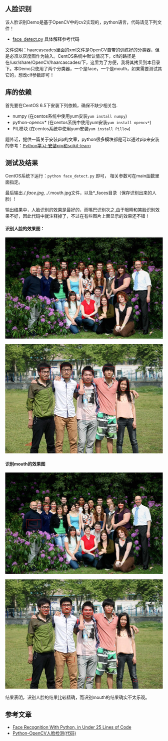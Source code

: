 ## 人脸识别

该人脸识别Demo是基于OpenCV中的cv2实现的，python语言，代码请见下列文件！

- [face_detect.py](./face_detect.py) 具体解释参考代码 

文件说明：haarcascades里面的xml文件是OpenCV自带的训练好的分类器，但是必须以灰度图作为输入。CentOS系统中默认情况下，clf的路径是在/usr/share/OpenCV/haarcascades/下，这里为了方便，我将其拷贝到本目录下。本Demo只使用了两个分类器，一个是face，一个是mouth，如果需要测试其它的，想改clf参数即可！

## 库的依赖

首先要在CentOS 6.5下安装下列依赖，确保不缺少相关包.

- numpy (在centos系统中使用yum安装`yum install numpy`)
- python-opencv* (在centos系统中使用yum安装`yum install opencv*`)
- PIL模块 (在centos系统中使用yum安装`yum install Pillow`)

题外话，提供一篇关于安装pip的文章，python很多模块都是可以通过pip来安装的参考：[Python学习-安装pip和scikit-learn](http://blog.csdn.net/dream_angel_z/article/details/45828189)

## 测试及结果

CentOS系统下运行：`python face_detect.py` 即可， 相关参数可在main函数里面指定。

最后输出./*.face.jpg, ./*.mouth.jpg文件，以及*_faces目录（保存识别出来的人脸）!

输出结果中，人脸识别的效果是最好的，而嘴巴识别次之,由于眼睛和笑脸识别效果不好，因此代码中就注释掉了，不过在有些图片上面显示的效果还不错！

#### 识别人脸的效果图：

![图1](./draw_group_face.jpg)

![图2](./draw_classmate_face.jpg)



#### 识别mouth的效果图

![图3](./draw_group_mouth.jpg)

![图4](draw_classmate_mouth.jpg)

结果表明，识别人脸的结果比较精确，而识别mouth的结果确实不太乐观。

## 参考文章

- [Face Recognition With Python, in Under 25 Lines of Code](https://realpython.com/blog/python/face-recognition-with-python/)
- [Python-OpenCV人脸检测(代码)](http://blog.csdn.net/u012162613/article/details/43523507)

